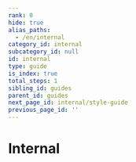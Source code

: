 ```yaml
---
rank: 0
hide: true
alias_paths:
  - /en/internal
category_id: internal
subcategory_id: null
id: internal
type: guide
is_index: true
total_steps: 1
sibling_id: guides
parent_id: guides
next_page_id: internal/style-guide
previous_page_id: ''
---
```


# Internal
